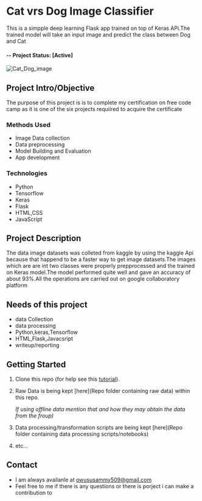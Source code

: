 

# Cat vrs Dog Image Classifier
This is a simpple deep learning  Flask app trained on top of Keras APi.The trained model will take an input image and predict the class between Dog and Cat

#### -- Project Status: [Active]
![Cat_Dog_image](https://thumbs.dreamstime.com/z/dog-cat-above-white-banner-5900263.jpg)

## Project Intro/Objective
The purpose of this project is is to complete my certification on free code camp as it is one of the six projects requiired to acquire the certificate
### Methods Used
* Image Data collection 
* Data preprocessing
* Model Building and Evaluation
* App development

### Technologies
* Python
* Tensorflow
* Keras
* Flask
* HTML,CSS
* JavaScript

## Project Description
The data image datasets  was colleted from kaggle by using the kaggle Api because that happend to be a faster way to get image datasets.The images which are are int two classes were properly prepprocessed and the trained on Keras model.The model performed quite well and gave an accuracy of about 93%.All the operations are carried out on google collaboratory platform

## Needs of this project
- data Collection
- data processing
- Python,keras,Tensorflow
- HTML,Flask,Javacsript
- writeup/reporting


## Getting Started

1. Clone this repo (for help see this [tutorial](https://help.github.com/articles/cloning-a-repository/)).
2. Raw Data is being kept [here](Repo folder containing raw data) within this repo.

    *If using offline data mention that and how they may obtain the data from the froup)*
    
3. Data processing/transformation scripts are being kept [here](Repo folder containing data processing scripts/notebooks)
4. etc...
## Contact
* I am always availanle at owususammy509@gmail.com 
* Feel free to me if there is any questions or there is porject i can make a contribution to
